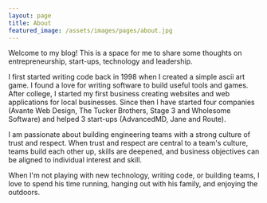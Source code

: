 ```yaml
---
layout: page
title: About
featured_image: /assets/images/pages/about.jpg
---
```


Welcome to my blog! This is a space for me to share some thoughts on entrepreneurship, start-ups, technology and leadership. 

I first started writing code back in 1998 when I created a simple ascii art game. I found a love for writing software to build useful tools and games. After college, I started my first business creating websites and web applications for local businesses. Since then I have started four companies (Avante Web Design, The Tucker Brothers, Stage 3 and Wholesome Software) and helped 3 start-ups (AdvancedMD, Jane and Route).

I am passionate about building engineering teams with a strong culture of trust and respect. When trust and respect are central to a team's culture, teams build each other up, skills are deepened, and business objectives can be aligned to individual interest and skill.

When I'm not playing with new technology, writing code, or building teams, I love to spend his time running, hanging out with his family, and enjoying the outdoors.
